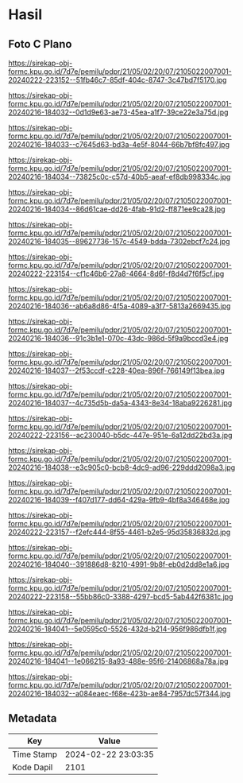# Hasil

## Foto C Plano

https://sirekap-obj-formc.kpu.go.id/7d7e/pemilu/pdpr/21/05/02/20/07/2105022007001-20240222-223152--51fb46c7-85df-404c-8747-3c47bd7f5170.jpg

https://sirekap-obj-formc.kpu.go.id/7d7e/pemilu/pdpr/21/05/02/20/07/2105022007001-20240216-184032--0d1d9e63-ae73-45ea-a1f7-39ce22e3a75d.jpg

https://sirekap-obj-formc.kpu.go.id/7d7e/pemilu/pdpr/21/05/02/20/07/2105022007001-20240216-184033--c7645d63-bd3a-4e5f-8044-66b7bf8fc497.jpg

https://sirekap-obj-formc.kpu.go.id/7d7e/pemilu/pdpr/21/05/02/20/07/2105022007001-20240216-184034--73825c0c-c57d-40b5-aeaf-ef8db998334c.jpg

https://sirekap-obj-formc.kpu.go.id/7d7e/pemilu/pdpr/21/05/02/20/07/2105022007001-20240216-184034--86d61cae-dd26-4fab-91d2-ff871ee9ca28.jpg

https://sirekap-obj-formc.kpu.go.id/7d7e/pemilu/pdpr/21/05/02/20/07/2105022007001-20240216-184035--89627736-157c-4549-bdda-7302ebcf7c24.jpg

https://sirekap-obj-formc.kpu.go.id/7d7e/pemilu/pdpr/21/05/02/20/07/2105022007001-20240222-223154--cf1c46b6-27a8-4664-8d6f-f8d4d7f6f5cf.jpg

https://sirekap-obj-formc.kpu.go.id/7d7e/pemilu/pdpr/21/05/02/20/07/2105022007001-20240216-184036--ab6a8d86-4f5a-4089-a3f7-5813a2669435.jpg

https://sirekap-obj-formc.kpu.go.id/7d7e/pemilu/pdpr/21/05/02/20/07/2105022007001-20240216-184036--91c3b1e1-070c-43dc-986d-5f9a9bccd3e4.jpg

https://sirekap-obj-formc.kpu.go.id/7d7e/pemilu/pdpr/21/05/02/20/07/2105022007001-20240216-184037--2f53ccdf-c228-40ea-896f-766149f13bea.jpg

https://sirekap-obj-formc.kpu.go.id/7d7e/pemilu/pdpr/21/05/02/20/07/2105022007001-20240216-184037--4c735d5b-da5a-4343-8e34-18aba9226281.jpg

https://sirekap-obj-formc.kpu.go.id/7d7e/pemilu/pdpr/21/05/02/20/07/2105022007001-20240222-223156--ac230040-b5dc-447e-951e-6a12dd22bd3a.jpg

https://sirekap-obj-formc.kpu.go.id/7d7e/pemilu/pdpr/21/05/02/20/07/2105022007001-20240216-184038--e3c905c0-bcb8-4dc9-ad96-229ddd2098a3.jpg

https://sirekap-obj-formc.kpu.go.id/7d7e/pemilu/pdpr/21/05/02/20/07/2105022007001-20240216-184039--f407d177-dd64-429a-9fb9-4bf8a346468e.jpg

https://sirekap-obj-formc.kpu.go.id/7d7e/pemilu/pdpr/21/05/02/20/07/2105022007001-20240222-223157--f2efc444-8f55-4461-b2e5-95d35836832d.jpg

https://sirekap-obj-formc.kpu.go.id/7d7e/pemilu/pdpr/21/05/02/20/07/2105022007001-20240216-184040--391886d8-8210-4991-9b8f-eb0d2dd8e1a6.jpg

https://sirekap-obj-formc.kpu.go.id/7d7e/pemilu/pdpr/21/05/02/20/07/2105022007001-20240222-223158--55bb86c0-3388-4297-bcd5-5ab442f6381c.jpg

https://sirekap-obj-formc.kpu.go.id/7d7e/pemilu/pdpr/21/05/02/20/07/2105022007001-20240216-184041--5e0595c0-5526-432d-b214-956f986dfb1f.jpg

https://sirekap-obj-formc.kpu.go.id/7d7e/pemilu/pdpr/21/05/02/20/07/2105022007001-20240216-184041--1e066215-8a93-488e-95f6-21406868a78a.jpg

https://sirekap-obj-formc.kpu.go.id/7d7e/pemilu/pdpr/21/05/02/20/07/2105022007001-20240216-184032--a084eaec-f68e-423b-ae84-7957dc57f344.jpg


## Metadata

| Key        | Value               |
| ---------- | ------------------- |
| Time Stamp | 2024-02-22 23:03:35 |
| Kode Dapil | 2101                |



